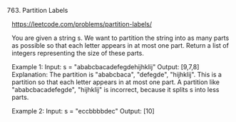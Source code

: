 763. Partition Labels

https://leetcode.com/problems/partition-labels/

You are given a string s. We want to partition the string into as many parts as possible so that each letter appears in at most one part.
Return a list of integers representing the size of these parts.


Example 1:
Input: s = "ababcbacadefegdehijhklij"
Output: [9,7,8]
Explanation:
The partition is "ababcbaca", "defegde", "hijhklij".
This is a partition so that each letter appears in at most one part.
A partition like "ababcbacadefegde", "hijhklij" is incorrect, because it splits s into less parts.

Example 2:
Input: s = "eccbbbbdec"
Output: [10]